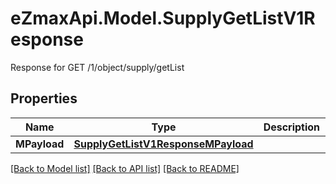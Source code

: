 # eZmaxApi.Model.SupplyGetListV1Response
Response for GET /1/object/supply/getList

## Properties

Name | Type | Description | Notes
------------ | ------------- | ------------- | -------------
**MPayload** | [**SupplyGetListV1ResponseMPayload**](SupplyGetListV1ResponseMPayload.md) |  | 

[[Back to Model list]](../README.md#documentation-for-models) [[Back to API list]](../README.md#documentation-for-api-endpoints) [[Back to README]](../README.md)

